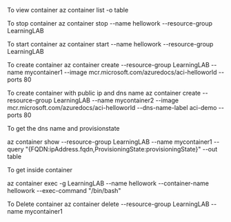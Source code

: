 To view container 
az container list -o table

To stop container
az container stop --name hellowork --resource-group LearningLAB

To start container
 az container start --name hellowork --resource-group LearningLAB


To create container
az container create --resource-group LearningLAB --name mycontainer1 --image mcr.microsoft.com/azuredocs/aci-helloworld --ports 80

To create container with public ip and dns name
az container create --resource-group LearningLAB --name mycontainer2 --image mcr.microsoft.com/azuredocs/aci-helloworld --dns-name-label aci-demo --ports 80

To get the dns name and provisionstate

az container show --resource-group LearningLAB --name mycontainer1 --query "{FQDN:ipAddress.fqdn,ProvisioningState:provisioningState}" --out table

To get inside container

az container exec -g LearningLAB --name hellowork --container-name hellowork --exec-command "/bin/bash"


To Delete container
az container delete --resource-group LearningLAB --name mycontainer1